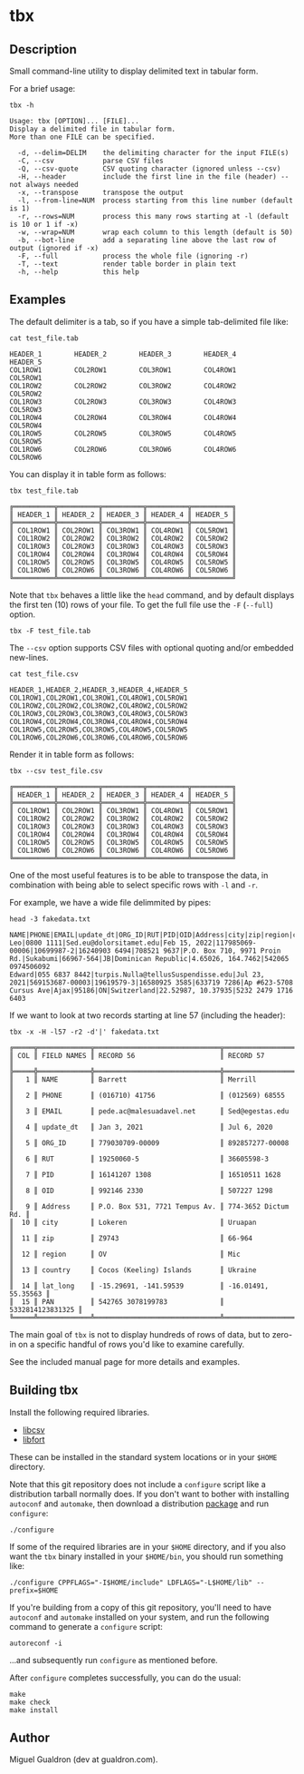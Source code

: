 # tbx

## Description

Small command-line utility to display delimited text in tabular form.

For a brief usage:

```
tbx -h

Usage: tbx [OPTION]... [FILE]...
Display a delimited file in tabular form.
More than one FILE can be specified.

  -d, --delim=DELIM    the delimiting character for the input FILE(s)
  -C, --csv            parse CSV files
  -Q, --csv-quote      CSV quoting character (ignored unless --csv)
  -H, --header         include the first line in the file (header) -- not always needed
  -x, --transpose      transpose the output
  -l, --from-line=NUM  process starting from this line number (default is 1)
  -r, --rows=NUM       process this many rows starting at -l (default is 10 or 1 if -x)
  -w, --wrap=NUM       wrap each column to this length (default is 50)
  -b, --bot-line       add a separating line above the last row of output (ignored if -x)
  -F, --full           process the whole file (ignoring -r)
  -T, --text           render table border in plain text
  -h, --help           this help
```

## Examples

The default delimiter is a tab, so if you have a simple tab-delimited file 
like:

```
cat test_file.tab

HEADER_1        HEADER_2        HEADER_3        HEADER_4        HEADER_5
COL1ROW1        COL2ROW1        COL3ROW1        COL4ROW1        COL5ROW1
COL1ROW2        COL2ROW2        COL3ROW2        COL4ROW2        COL5ROW2
COL1ROW3        COL2ROW3        COL3ROW3        COL4ROW3        COL5ROW3
COL1ROW4        COL2ROW4        COL3ROW4        COL4ROW4        COL5ROW4
COL1ROW5        COL2ROW5        COL3ROW5        COL4ROW5        COL5ROW5
COL1ROW6        COL2ROW6        COL3ROW6        COL4ROW6        COL5ROW6
```


You can display it in table form as follows:

```
tbx test_file.tab

╔══════════╦══════════╦══════════╦══════════╦══════════╗
║ HEADER_1 ║ HEADER_2 ║ HEADER_3 ║ HEADER_4 ║ HEADER_5 ║
╠══════════╬══════════╬══════════╬══════════╬══════════╣
║ COL1ROW1 ║ COL2ROW1 ║ COL3ROW1 ║ COL4ROW1 ║ COL5ROW1 ║
║ COL1ROW2 ║ COL2ROW2 ║ COL3ROW2 ║ COL4ROW2 ║ COL5ROW2 ║
║ COL1ROW3 ║ COL2ROW3 ║ COL3ROW3 ║ COL4ROW3 ║ COL5ROW3 ║
║ COL1ROW4 ║ COL2ROW4 ║ COL3ROW4 ║ COL4ROW4 ║ COL5ROW4 ║
║ COL1ROW5 ║ COL2ROW5 ║ COL3ROW5 ║ COL4ROW5 ║ COL5ROW5 ║
║ COL1ROW6 ║ COL2ROW6 ║ COL3ROW6 ║ COL4ROW6 ║ COL5ROW6 ║
╚══════════╩══════════╩══════════╩══════════╩══════════╝
```

Note that `tbx` behaves a little like the `head` command, and by default
displays the first ten (10) rows of your file.  To get the full file use the
`-F` (`--full`) option.

```
tbx -F test_file.tab
```

The `--csv` option supports CSV files with optional quoting and/or embedded 
new-lines.

```
cat test_file.csv

HEADER_1,HEADER_2,HEADER_3,HEADER_4,HEADER_5
COL1ROW1,COL2ROW1,COL3ROW1,COL4ROW1,COL5ROW1
COL1ROW2,COL2ROW2,COL3ROW2,COL4ROW2,COL5ROW2
COL1ROW3,COL2ROW3,COL3ROW3,COL4ROW3,COL5ROW3
COL1ROW4,COL2ROW4,COL3ROW4,COL4ROW4,COL5ROW4
COL1ROW5,COL2ROW5,COL3ROW5,COL4ROW5,COL5ROW5
COL1ROW6,COL2ROW6,COL3ROW6,COL4ROW6,COL5ROW6
```

Render it in table form as follows:

```
tbx --csv test_file.csv

╔══════════╦══════════╦══════════╦══════════╦══════════╗
║ HEADER_1 ║ HEADER_2 ║ HEADER_3 ║ HEADER_4 ║ HEADER_5 ║
╠══════════╬══════════╬══════════╬══════════╬══════════╣
║ COL1ROW1 ║ COL2ROW1 ║ COL3ROW1 ║ COL4ROW1 ║ COL5ROW1 ║
║ COL1ROW2 ║ COL2ROW2 ║ COL3ROW2 ║ COL4ROW2 ║ COL5ROW2 ║
║ COL1ROW3 ║ COL2ROW3 ║ COL3ROW3 ║ COL4ROW3 ║ COL5ROW3 ║
║ COL1ROW4 ║ COL2ROW4 ║ COL3ROW4 ║ COL4ROW4 ║ COL5ROW4 ║
║ COL1ROW5 ║ COL2ROW5 ║ COL3ROW5 ║ COL4ROW5 ║ COL5ROW5 ║
║ COL1ROW6 ║ COL2ROW6 ║ COL3ROW6 ║ COL4ROW6 ║ COL5ROW6 ║
╚══════════╩══════════╩══════════╩══════════╩══════════╝
```

One of the most useful features is to be able to transpose the data, in
combination with being able to select specific rows with `-l` and `-r`.

For example, we have a wide file delimmited by pipes:


```
head -3 fakedata.txt

NAME|PHONE|EMAIL|update_dt|ORG_ID|RUT|PID|OID|Address|city|zip|region|country|lat_long|PAN
Leo|0800 1111|Sed.eu@dolorsitamet.edu|Feb 15, 2022|117985069-00006|10699987-2|16240903 6494|708521 9637|P.O. Box 710, 9971 Proin Rd.|Sukabumi|66967-564|JB|Dominican Republic|4.65026, 164.7462|542065 0974506092
Edward|055 6837 8442|turpis.Nulla@tellusSuspendisse.edu|Jul 23, 2021|569153687-00003|19619579-3|16580925 3585|633719 7286|Ap #623-5708 Cursus Ave|Ajax|95186|ON|Switzerland|22.52987, 10.37935|5232 2479 1716 6403
```

If we want to look at two records starting at line 57 (including the header):


```
tbx -x -H -l57 -r2 -d'|' fakedata.txt

╔═════╦═════════════╦═══════════════════════════════╦═════════════════════╗
║ COL ║ FIELD NAMES ║ RECORD 56                     ║ RECORD 57           ║
╠═════╬═════════════╬═══════════════════════════════╬═════════════════════╣
║   1 ║ NAME        ║ Barrett                       ║ Merrill             ║
║   2 ║ PHONE       ║ (016710) 41756                ║ (012569) 68555      ║
║   3 ║ EMAIL       ║ pede.ac@malesuadavel.net      ║ Sed@egestas.edu     ║
║   4 ║ update_dt   ║ Jan 3, 2021                   ║ Jul 6, 2020         ║
║   5 ║ ORG_ID      ║ 779030709-00009               ║ 892857277-00008     ║
║   6 ║ RUT         ║ 19250060-5                    ║ 36605598-3          ║
║   7 ║ PID         ║ 16141207 1308                 ║ 16510511 1628       ║
║   8 ║ OID         ║ 992146 2330                   ║ 507227 1298         ║
║   9 ║ Address     ║ P.O. Box 531, 7721 Tempus Av. ║ 774-3652 Dictum Rd. ║
║  10 ║ city        ║ Lokeren                       ║ Uruapan             ║
║  11 ║ zip         ║ Z9743                         ║ 66-964              ║
║  12 ║ region      ║ OV                            ║ Mic                 ║
║  13 ║ country     ║ Cocos (Keeling) Islands       ║ Ukraine             ║
║  14 ║ lat_long    ║ -15.29691, -141.59539         ║ -16.01491, 55.35563 ║
║  15 ║ PAN         ║ 542765 3078199783             ║    5332814123831325 ║
╚═════╩═════════════╩═══════════════════════════════╩═════════════════════╝
``` 

The main goal of `tbx` is not to display hundreds of rows of data, but to
zero-in on a specific handful of rows you'd like to examine carefully.

See the included manual page for more details and examples.

## Building tbx

Install the following required libraries.

- [libcsv](https://github.com/rgamble/libcsv)
- [libfort](https://github.com/seleznevae/libfort)

These can be installed in the standard system locations or in your `$HOME` directory.

Note that this git repository does not include a `configure` script like a 
distribution tarball normally does.  If you don't want to bother with 
installing `autoconf` and `automake`, then download a distribution
[package](https://github.com/mgualdron/tbx/releases/download/v0.0.3/tbx-0.0.3.tar.gz)
and run `configure`:

```
./configure
```

If some of the required libraries are in your `$HOME` directory, 
and if you also want the `tbx` binary installed in your `$HOME/bin`, you should 
run something like:

```
./configure CPPFLAGS="-I$HOME/include" LDFLAGS="-L$HOME/lib" --prefix=$HOME
```

If you're building from a copy of this git repository, you'll need to have 
`autoconf` and `automake` installed on your system, and run the following 
command to generate a `configure` script:

```
autoreconf -i
```

...and subsequently run `configure` as mentioned before.

After `configure` completes successfully, you can do the usual:

```
make
make check
make install
```

## Author

Miguel Gualdron (dev at gualdron.com).
